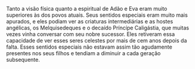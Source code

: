 ﻿Tanto a visão física quanto a espiritual de Adão e Eva eram muito superiores às dos povos atuais. Seus sentidos especiais eram muito mais apurados, e eles podiam ver as criaturas intermediárias e as hostes angélicas, os Melquisedeques e o decaído Príncípe Caligástia, que muitas vezes vinha conversar com seu nobre sucessor. Eles retiveram essa capacidade de ver esses seres celestes por mais de cem anos depois da falta. Esses sentidos especiais não estavam assim tão agudamente presentes nos seus filhos e tendiam a diminuir a cada geração subsequente.